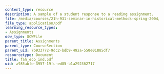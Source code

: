 ```yaml
---
content_type: resource
description: A sample of a student response to a reading assignment.
file: /media/courses/21h-931-seminar-in-historical-methods-spring-2004/a985abfe395719fced85b1a292362717_fah_eco_ind.pdf
file_type: application/pdf
learning_resource_types:
- Assignments
ocw_type: OCWFile
parent_title: Assignments
parent_type: CourseSection
parent_uid: 7b933772-9dc2-bdb9-492a-550e01885df7
resourcetype: Document
title: fah_eco_ind.pdf
uid: a985abfe-3957-19fc-ed85-b1a292362717
---
```

